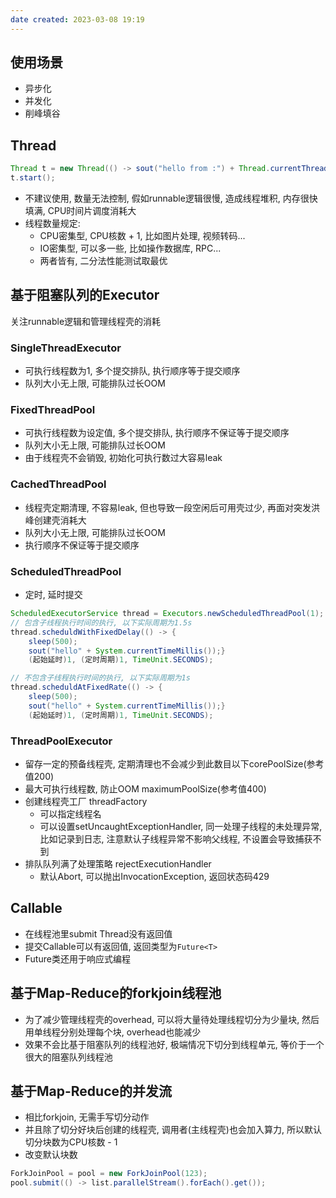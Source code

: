 ```yaml
---
date created: 2023-03-08 19:19
---
```


## 使用场景

- 异步化
- 并发化
- 削峰填谷

## Thread

```java
Thread t = new Thread(() -> sout("hello from :") + Thread.currentThread().getName());
t.start();
```

- 不建议使用, 数量无法控制, 假如runnable逻辑很慢, 造成线程堆积, 内存很快填满, CPU时间片调度消耗大
- 线程数量规定:
  - CPU密集型, CPU核数 + 1, 比如图片处理, 视频转码...
  - IO密集型, 可以多一些, 比如操作数据库, RPC...
  - 两者皆有, 二分法性能测试取最优

## 基于阻塞队列的Executor

关注runnable逻辑和管理线程壳的消耗

### SingleThreadExecutor

- 可执行线程数为1, 多个提交排队, 执行顺序等于提交顺序
- 队列大小无上限, 可能排队过长OOM

### FixedThreadPool

- 可执行线程数为设定值, 多个提交排队, 执行顺序不保证等于提交顺序
- 队列大小无上限, 可能排队过长OOM
- 由于线程壳不会销毁, 初始化可执行数过大容易leak

### CachedThreadPool

- 线程壳定期清理, 不容易leak, 但也导致一段空闲后可用壳过少, 再面对突发洪峰创建壳消耗大
- 队列大小无上限, 可能排队过长OOM
- 执行顺序不保证等于提交顺序

### ScheduledThreadPool

- 定时, 延时提交

```java
ScheduledExecutorService thread = Executors.newScheduledThreadPool(1);
// 包含子线程执行时间的执行, 以下实际周期为1.5s
thread.scheduldWithFixedDelay(() -> {
    sleep(500);
    sout("hello" + System.currentTimeMillis());}
    (起始延时)1, (定时周期)1, TimeUnit.SECONDS);

// 不包含子线程执行时间的执行, 以下实际周期为1s
thread.scheduldAtFixedRate(() -> {
    sleep(500);
    sout("hello" + System.currentTimeMillis());}
    (起始延时)1, (定时周期)1, TimeUnit.SECONDS);
```

### ThreadPoolExecutor

- 留存一定的预备线程壳, 定期清理也不会减少到此数目以下corePoolSize(参考值200)
- 最大可执行线程数, 防止OOM  maximumPoolSize(参考值400)
- 创建线程壳工厂 threadFactory
  - 可以指定线程名
  - 可以设置setUncaughtExceptionHandler, 同一处理子线程的未处理异常, 比如记录到日志, 注意默认子线程异常不影响父线程, 不设置会导致捕获不到
- 排队队列满了处理策略 rejectExecutionHandler
  - 默认Abort, 可以抛出InvocationException, 返回状态码429

## Callable

- 在线程池里submit Thread没有返回值
- 提交Callable可以有返回值, 返回类型为`Future<T>`
- Future类还用于响应式编程

## 基于Map-Reduce的forkjoin线程池

- 为了减少管理线程壳的overhead, 可以将大量待处理线程切分为少量块, 然后用单线程分别处理每个块, overhead也能减少
- 效果不会比基于阻塞队列的线程池好, 极端情况下切分到线程单元, 等价于一个很大的阻塞队列线程池

## 基于Map-Reduce的并发流

- 相比forkjoin, 无需手写切分动作
- 并且除了切分好块后创建的线程壳, 调用者(主线程壳)也会加入算力, 所以默认切分块数为CPU核数 - 1
- 改变默认块数

```java
ForkJoinPool = pool = new ForkJoinPool(123);
pool.submit(() -> list.parallelStream().forEach().get());
```
